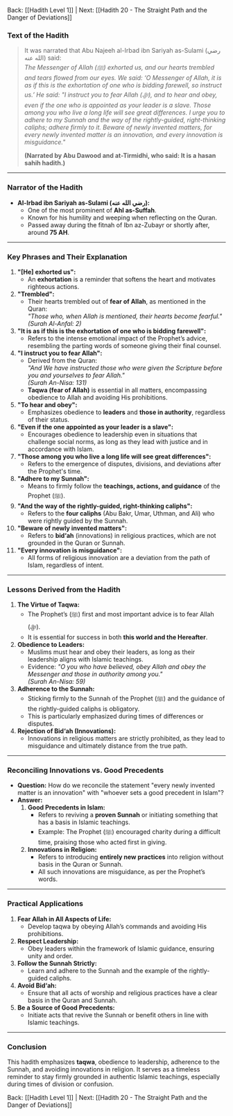 Back: [[Hadith Level 1]] | Next: [[Hadith 20 - The Straight Path and the Danger of Deviations]]

### Text of the Hadith
> It was narrated that Abu Najeeh al-Irbad ibn Sariyah as-Sulami (رضي الله عنه) said:  
> *The Messenger of Allah (ﷺ) exhorted us, and our hearts trembled and tears flowed from our eyes. We said: ‘O Messenger of Allah, it is as if this is the exhortation of one who is bidding farewell, so instruct us.’ He said: "I instruct you to fear Allah (ﷻ), and to hear and obey, even if the one who is appointed as your leader is a slave. Those among you who live a long life will see great differences. I urge you to adhere to my Sunnah and the way of the rightly-guided, right-thinking caliphs; adhere firmly to it. Beware of newly invented matters, for every newly invented matter is an innovation, and every innovation is misguidance."*  
>  
> **(Narrated by Abu Dawood and at-Tirmidhi, who said: It is a hasan sahih hadith.)**

---

### Narrator of the Hadith
- **Al-Irbad ibn Sariyah as-Sulami (رضي الله عنه):**
  - One of the most prominent of **Ahl as-Suffah**.
  - Known for his humility and weeping when reflecting on the Quran.
  - Passed away during the fitnah of Ibn az-Zubayr or shortly after, around **75 AH**.

---

### Key Phrases and Their Explanation
1. **"[He] exhorted us":**
   - An **exhortation** is a reminder that softens the heart and motivates righteous actions.
2. **"Trembled":**
   - Their hearts trembled out of **fear of Allah**, as mentioned in the Quran:  
     *"Those who, when Allah is mentioned, their hearts become fearful."*  
     *(Surah Al-Anfal: 2)*  
3. **"It is as if this is the exhortation of one who is bidding farewell":**
   - Refers to the intense emotional impact of the Prophet’s advice, resembling the parting words of someone giving their final counsel.
4. **"I instruct you to fear Allah":**
   - Derived from the Quran:  
     *"And We have instructed those who were given the Scripture before you and yourselves to fear Allah."*  
     *(Surah An-Nisa: 131)*  
   - **Taqwa (fear of Allah)** is essential in all matters, encompassing obedience to Allah and avoiding His prohibitions.
5. **"To hear and obey":**
   - Emphasizes obedience to **leaders** and **those in authority**, regardless of their status.
6. **"Even if the one appointed as your leader is a slave":**
   - Encourages obedience to leadership even in situations that challenge social norms, as long as they lead with justice and in accordance with Islam.
7. **"Those among you who live a long life will see great differences":**
   - Refers to the emergence of disputes, divisions, and deviations after the Prophet's time.
8. **"Adhere to my Sunnah":**
   - Means to firmly follow the **teachings, actions, and guidance** of the Prophet (ﷺ).
9. **"And the way of the rightly-guided, right-thinking caliphs":**
   - Refers to the **four caliphs** (Abu Bakr, Umar, Uthman, and Ali) who were rightly guided by the Sunnah.
10. **"Beware of newly invented matters":**
    - Refers to **bid‘ah** (innovations) in religious practices, which are not grounded in the Quran or Sunnah.
11. **"Every innovation is misguidance":**
    - All forms of religious innovation are a deviation from the path of Islam, regardless of intent.

---

### Lessons Derived from the Hadith
1. **The Virtue of Taqwa:**
   - The Prophet’s (ﷺ) first and most important advice is to fear Allah (ﷻ).
   - It is essential for success in both **this world and the Hereafter**.
2. **Obedience to Leaders:**
   - Muslims must hear and obey their leaders, as long as their leadership aligns with Islamic teachings.  
   - Evidence: *"O you who have believed, obey Allah and obey the Messenger and those in authority among you."*  
     *(Surah An-Nisa: 59)*
3. **Adherence to the Sunnah:**
   - Sticking firmly to the Sunnah of the Prophet (ﷺ) and the guidance of the rightly-guided caliphs is obligatory.
   - This is particularly emphasized during times of differences or disputes.
4. **Rejection of Bid‘ah (Innovations):**
   - Innovations in religious matters are strictly prohibited, as they lead to misguidance and ultimately distance from the true path.

---

### Reconciling Innovations vs. Good Precedents
- **Question:** How do we reconcile the statement "every newly invented matter is an innovation" with "whoever sets a good precedent in Islam"?  
- **Answer:**  
  1. **Good Precedents in Islam:**
     - Refers to reviving a **proven Sunnah** or initiating something that has a basis in Islamic teachings.
     - Example: The Prophet (ﷺ) encouraged charity during a difficult time, praising those who acted first in giving.
  2. **Innovations in Religion:**
     - Refers to introducing **entirely new practices** into religion without basis in the Quran or Sunnah.
     - All such innovations are misguidance, as per the Prophet’s words.

---

### Practical Applications
1. **Fear Allah in All Aspects of Life:**
   - Develop taqwa by obeying Allah’s commands and avoiding His prohibitions.
2. **Respect Leadership:**
   - Obey leaders within the framework of Islamic guidance, ensuring unity and order.
3. **Follow the Sunnah Strictly:**
   - Learn and adhere to the Sunnah and the example of the rightly-guided caliphs.
4. **Avoid Bid‘ah:**
   - Ensure that all acts of worship and religious practices have a clear basis in the Quran and Sunnah.
5. **Be a Source of Good Precedents:**
   - Initiate acts that revive the Sunnah or benefit others in line with Islamic teachings.

---

### Conclusion
This hadith emphasizes **taqwa**, obedience to leadership, adherence to the Sunnah, and avoiding innovations in religion. It serves as a timeless reminder to stay firmly grounded in authentic Islamic teachings, especially during times of division or confusion.

Back: [[Hadith Level 1]] | Next: [[Hadith 20 - The Straight Path and the Danger of Deviations]]